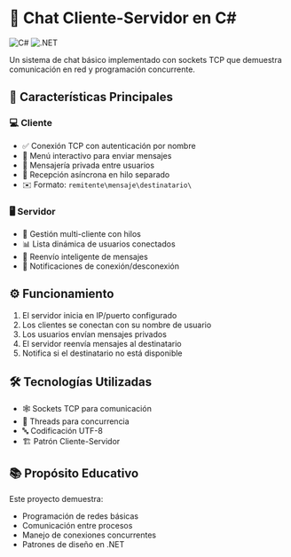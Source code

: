 # 🚀 Chat Cliente-Servidor en C#

![C#](https://img.shields.io/badge/C%23-239120?style=for-the-badge&logo=c-sharp&logoColor=white)
![.NET](https://img.shields.io/badge/.NET-512BD4?style=for-the-badge&logo=dotnet&logoColor=white)

Un sistema de chat básico implementado con sockets TCP que demuestra comunicación en red y programación concurrente.

## 🌟 Características Principales

### 💻 **Cliente**
- ✅ Conexión TCP con autenticación por nombre
- 📝 Menú interactivo para enviar mensajes
- 📨 Mensajería privada entre usuarios
- 🧵 Recepción asíncrona en hilo separado
- ✉️ Formato: `remitente\mensaje\destinatario\`

### 🖥️ **Servidor**
- 🔌 Gestión multi-cliente con hilos
- 📊 Lista dinámica de usuarios conectados
- 🔄 Reenvío inteligente de mensajes
- 🔔 Notificaciones de conexión/desconexión

## ⚙️ Funcionamiento

1. El servidor inicia en IP/puerto configurado
2. Los clientes se conectan con su nombre de usuario
3. Los usuarios envían mensajes privados
4. El servidor reenvía mensajes al destinatario
5. Notifica si el destinatario no está disponible

## 🛠️ Tecnologías Utilizadas

- 🕸️ Sockets TCP para comunicación
- 🧵 Threads para concurrencia
- 🔤 Codificación UTF-8
- 🏗️ Patrón Cliente-Servidor

## 📚 Propósito Educativo

Este proyecto demuestra:
- Programación de redes básicas
- Comunicación entre procesos
- Manejo de conexiones concurrentes
- Patrones de diseño en .NET
